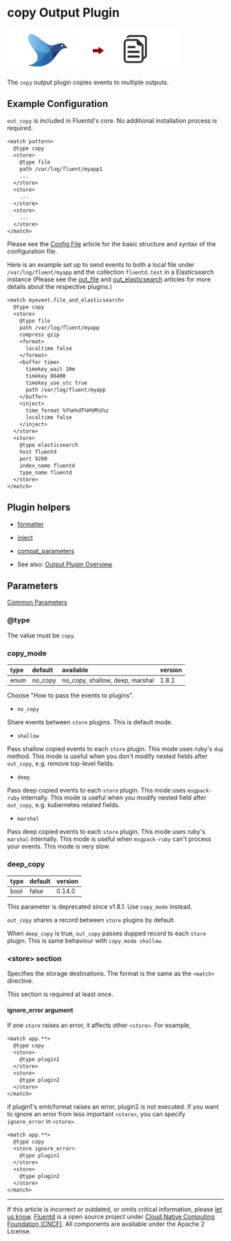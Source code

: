 # copy Output Plugin

![](/images/plugins/output/copy.png)

The `copy` output plugin copies events to multiple outputs.


## Example Configuration

`out_copy` is included in Fluentd's core. No additional installation
process is required.

```
<match pattern>
  @type copy
  <store>
    @type file
    path /var/log/fluent/myapp1
    ...
  </store>
  <store>
    ...
  </store>
  <store>
    ...
  </store>
</match>
```

Please see the [Config File](/configuration/config-file.md) article for the basic
structure and syntax of the configuration file.

Here is an example set up to send events to both a local file under
`/var/log/fluent/myapp` and the collection `fluentd.test` in a
Elasticsearch instance (Please see the [out\_file](/plugins/output/file.md)
and [out\_elasticsearch](/plugins/output/elasticsearch.md) articles for more
details about the respective plugins.)

```
<match myevent.file_and_elasticsearch>
  @type copy
  <store>
    @type file
    path /var/log/fluent/myapp
    compress gzip
    <format>
      localtime false
    </format>
    <buffer time>
      timekey_wait 10m
      timekey 86400
      timekey_use_utc true
      path /var/log/fluent/myapp
    </buffer>
    <inject>
      time_format %Y%m%dT%H%M%S%z
      localtime false
    </inject>
  </store>
  <store>
    @type elasticsearch
    host fluentd
    port 9200
    index_name fluentd
    type_name fluentd
  </store>
</match>
```


## Plugin helpers

-   [formatter](/developer/api-plugin-helper-formatter.md)
-   [inject](/developer/api-plugin-helper-inject.md)
-   [compat\_parameters](/developer/api-plugin-helper-compat_parameters.md)

-   See also: [Output Plugin Overview](/plugins/output/README.md)


## Parameters

[Common Parameters](/configuration/plugin-common-parameters.md)

### @type

The value must be `copy`.


### copy_mode

| type | default | available                       | version |
|:-----|:--------|:--------------------------------|:--------|
| enum | no_copy | no_copy, shallow, deep, marshal | 1.8.1   |

Choose "How to pass the events to <store> plugins".

- `no_copy`

Share events between `store` plugins. This is default mode.

- `shallow`

Pass shallow copied events to each `store` plugin. This mode uses ruby's `dup` method.
This mode is useful when you don't modify nested fields after `out_copy`, e.g. remove top-level fields.

- `deep`

Pass deep copied events to each `store` plugin. This mode uses `msgpack-ruby` internally.
This mode is useful when you modify nested field after `out_copy`, e.g. kubernetes related fields.

- `marshal`

Pass deep copied events to each `store` plugin. This mode uses ruby's `marshal` internally.
This mode is useful when `msgpack-ruby` can't process your events. This mode is very slow.


### deep\_copy

| type | default | version |
|:-----|:--------|:--------|
| bool | false   | 0.14.0  |

This parameter is deprecated since v1.8.1. Use `copy_mode` instead.

`out_copy` shares a record between `store` plugins by default.

When `deep_copy` is true, `out_copy` passes dupped record to each `store` plugin.
This is same behaviour with `copy_mode shallow`.


### &lt;store&gt; section

Specifies the storage destinations. The format is the same as the
`<match>` directive.

This section is required at least once.

#### ignore\_error argument

If one `store` raises an error, it affects other `<store>`. For example,

```
<match app.**>
  @type copy
  <store>
    @type plugin1
  </store>
  <store>
    @type plugin2
  </store>
</match>
```

if plugin1's emit/format raises an error, plugin2 is not executed. If
you want to ignore an error from less important `<store>`, you can
specify `ignore_error` in `<store>`.

```
<match app.**>
  @type copy
  <store ignore_error>
    @type plugin1
  </store>
  <store>
    @type plugin2
  </store>
</match>
```


------------------------------------------------------------------------

If this article is incorrect or outdated, or omits critical information, please [let us know](https://github.com/fluent/fluentd-docs-gitbook/issues?state=open).
[Fluentd](http://www.fluentd.org/) is a open source project under [Cloud Native Computing Foundation (CNCF)](https://cncf.io/). All components are available under the Apache 2 License.
